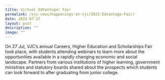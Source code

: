 ```yaml
---
title: Virtual EdVantage! Fair
permalink: /vjc-news/happenings-at-vjc/2022-Edvantage-Fair/
date: 2022-07-27
layout: post
description: ""
image: ""
---
```


On 27 Jul, VJC’s annual Careers, Higher Education and Scholarships Fair took place, with students attending webinars to learn more about the opportunities available in a rapidly changing economic and social landscape. Partners from various institutions of higher learning, government ministries and statutory boards shared about the prospects which students can look forward to after graduating from junior college.